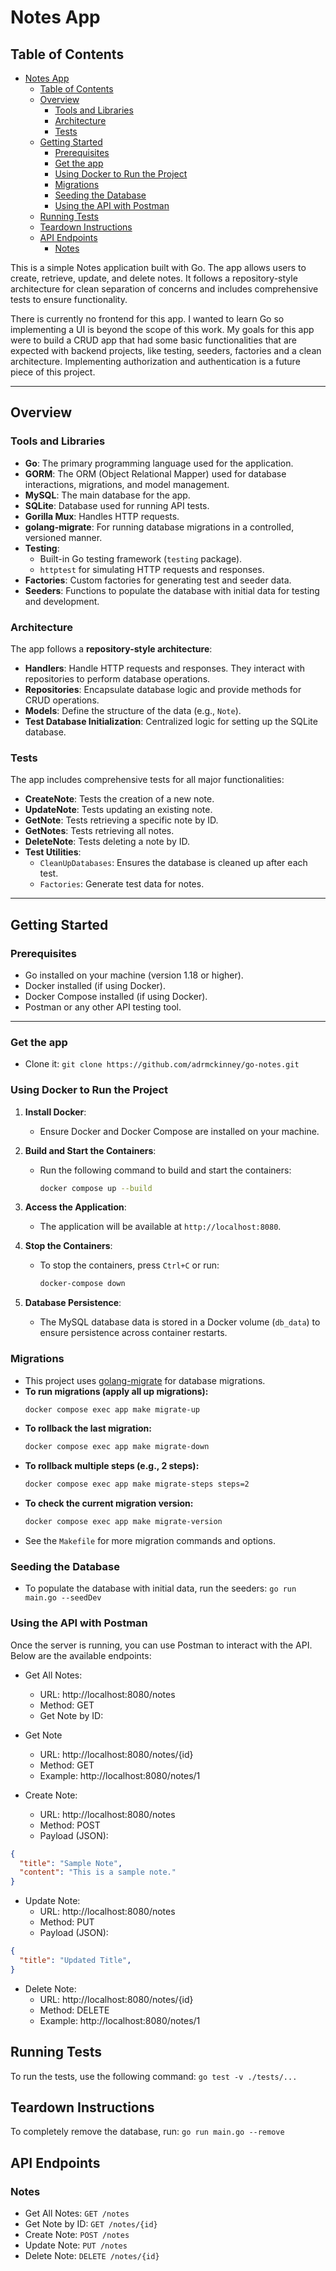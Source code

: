 # Notes App

## Table of Contents
- [Notes App](#notes-app)
  - [Table of Contents](#table-of-contents)
  - [Overview](#overview)
    - [Tools and Libraries](#tools-and-libraries)
    - [Architecture](#architecture)
    - [Tests](#tests)
  - [Getting Started](#getting-started)
    - [Prerequisites](#prerequisites)
    - [Get the app](#get-the-app)
    - [Using Docker to Run the Project](#using-docker-to-run-the-project)
    - [Migrations](#migrations)
    - [Seeding the Database](#seeding-the-database)
    - [Using the API with Postman](#using-the-api-with-postman)
  - [Running Tests](#running-tests)
  - [Teardown Instructions](#teardown-instructions)
  - [API Endpoints](#api-endpoints)
    - [Notes](#notes)

This is a simple Notes application built with Go. The app allows users to create, retrieve, update, and delete notes. It follows a repository-style architecture for clean separation of concerns and includes comprehensive tests to ensure functionality.

There is currently no frontend for this app. I wanted to learn Go so implementing a UI is beyond the scope of this work. My goals for this app were to build a CRUD app that had some basic functionalities that are expected with backend projects, like testing, seeders, factories and a clean architecture. Implementing authorization and authentication is a future piece of this project.

---

## Overview

### Tools and Libraries
- **Go**: The primary programming language used for the application.
- **GORM**: The ORM (Object Relational Mapper) used for database interactions, migrations, and model management.
- **MySQL**: The main database for the app.
- **SQLite**: Database used for running API tests.
- **Gorilla Mux**: Handles HTTP requests.
- **golang-migrate**: For running database migrations in a controlled, versioned manner.
- **Testing**:
  - Built-in Go testing framework (`testing` package).
  - `httptest` for simulating HTTP requests and responses.
- **Factories**: Custom factories for generating test and seeder data.
- **Seeders**: Functions to populate the database with initial data for testing and development.

### Architecture
The app follows a **repository-style architecture**:
- **Handlers**: Handle HTTP requests and responses. They interact with repositories to perform database operations.
- **Repositories**: Encapsulate database logic and provide methods for CRUD operations.
- **Models**: Define the structure of the data (e.g., `Note`).
- **Test Database Initialization**: Centralized logic for setting up the SQLite database.

### Tests
The app includes comprehensive tests for all major functionalities:
- **CreateNote**: Tests the creation of a new note.
- **UpdateNote**: Tests updating an existing note.
- **GetNote**: Tests retrieving a specific note by ID.
- **GetNotes**: Tests retrieving all notes.
- **DeleteNote**: Tests deleting a note by ID.
- **Test Utilities**:
  - `CleanUpDatabases`: Ensures the database is cleaned up after each test.
  - `Factories`: Generate test data for notes.

---

## Getting Started

### Prerequisites
- Go installed on your machine (version 1.18 or higher).
- Docker installed (if using Docker).
- Docker Compose installed (if using Docker).
- Postman or any other API testing tool.
---

### Get the app
- Clone it: `git clone https://github.com/adrmckinney/go-notes.git`

### Using Docker to Run the Project

1. **Install Docker**:
   - Ensure Docker and Docker Compose are installed on your machine.

2. **Build and Start the Containers**:
   - Run the following command to build and start the containers:
     ```bash
     docker compose up --build
     ```

3. **Access the Application**:
   - The application will be available at `http://localhost:8080`.

4. **Stop the Containers**:
   - To stop the containers, press `Ctrl+C` or run:
     ```bash
     docker-compose down
     ```

5. **Database Persistence**:
   - The MySQL database data is stored in a Docker volume (`db_data`) to ensure persistence across container restarts.

### Migrations
- This project uses [golang-migrate](https://github.com/golang-migrate/migrate) for database migrations.
- **To run migrations (apply all up migrations):**
  ```bash
  docker compose exec app make migrate-up
  ```
- **To rollback the last migration:**
  ```bash
  docker compose exec app make migrate-down
  ```
- **To rollback multiple steps (e.g., 2 steps):**
  ```bash
  docker compose exec app make migrate-steps steps=2
  ```
- **To check the current migration version:**
  ```bash
  docker compose exec app make migrate-version
  ```
- See the `Makefile` for more migration commands and options.

### Seeding the Database
- To populate the database with initial data, run the seeders: `go run main.go --seedDev`

### Using the API with Postman
Once the server is running, you can use Postman to interact with the API. Below are the available endpoints:

- Get All Notes:
   - URL: http://localhost:8080/notes
   - Method: GET
   - Get Note by ID:

- Get Note
  - URL: http://localhost:8080/notes/{id}
  - Method: GET
  - Example: http://localhost:8080/notes/1

- Create Note:
  - URL: http://localhost:8080/notes
  - Method: POST
  - Payload (JSON):
```json
{
  "title": "Sample Note",
  "content": "This is a sample note."
}
```
- Update Note:
  - URL: http://localhost:8080/notes
  - Method: PUT
  - Payload (JSON):
```json
{
  "title": "Updated Title",
}
```
- Delete Note:
  - URL: http://localhost:8080/notes/{id}
  - Method: DELETE
  - Example: http://localhost:8080/notes/1


## Running Tests
To run the tests, use the following command: `go test -v ./tests/...`

## Teardown Instructions
To completely remove the database, run: `go run main.go --remove`

## API Endpoints
### Notes
- Get All Notes: `GET /notes`
- Get Note by ID: `GET /notes/{id}`
- Create Note: `POST /notes`
- Update Note: `PUT /notes`
- Delete Note: `DELETE /notes/{id}`
